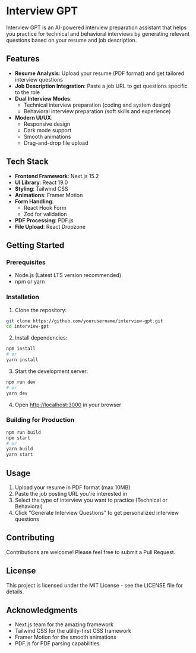 # Interview GPT

Interview GPT is an AI-powered interview preparation assistant that helps you practice for technical and behavioral interviews by generating relevant questions based on your resume and job description.

## Features

- **Resume Analysis**: Upload your resume (PDF format) and get tailored interview questions
- **Job Description Integration**: Paste a job URL to get questions specific to the role
- **Dual Interview Modes**:
  - Technical interview preparation (coding and system design)
  - Behavioral interview preparation (soft skills and experience)
- **Modern UI/UX**:
  - Responsive design
  - Dark mode support
  - Smooth animations
  - Drag-and-drop file upload

## Tech Stack

- **Frontend Framework**: Next.js 15.2
- **UI Library**: React 19.0
- **Styling**: Tailwind CSS
- **Animations**: Framer Motion
- **Form Handling**:
  - React Hook Form
  - Zod for validation
- **PDF Processing**: PDF.js
- **File Upload**: React Dropzone

## Getting Started

### Prerequisites

- Node.js (Latest LTS version recommended)
- npm or yarn

### Installation

1. Clone the repository:
```bash
git clone https://github.com/yourusername/interview-gpt.git
cd interview-gpt
```

2. Install dependencies:
```bash
npm install
# or
yarn install
```

3. Start the development server:
```bash
npm run dev
# or
yarn dev
```

4. Open [http://localhost:3000](http://localhost:3000) in your browser

### Building for Production

```bash
npm run build
npm start
# or
yarn build
yarn start
```

## Usage

1. Upload your resume in PDF format (max 10MB)
2. Paste the job posting URL you're interested in
3. Select the type of interview you want to practice (Technical or Behavioral)
4. Click "Generate Interview Questions" to get personalized interview questions

## Contributing

Contributions are welcome! Please feel free to submit a Pull Request.

## License

This project is licensed under the MIT License - see the LICENSE file for details.

## Acknowledgments

- Next.js team for the amazing framework
- Tailwind CSS for the utility-first CSS framework
- Framer Motion for the smooth animations
- PDF.js for PDF parsing capabilities
